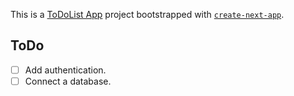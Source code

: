 This is a [ToDoList App](https://) project bootstrapped with [`create-next-app`](https://github.com/vercel/next.js/tree/canary/packages/create-next-app).

## ToDo
- [ ] Add authentication.
- [ ] Connect a database. 